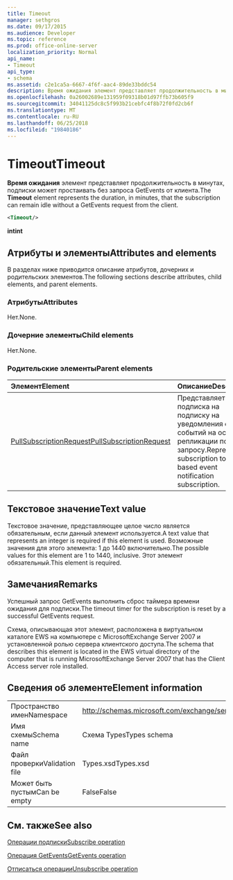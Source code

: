 ```yaml
---
title: Timeout
manager: sethgros
ms.date: 09/17/2015
ms.audience: Developer
ms.topic: reference
ms.prod: office-online-server
localization_priority: Normal
api_name:
- Timeout
api_type:
- schema
ms.assetid: c2e1ca5a-6667-4f6f-aac4-89de33bddc54
description: Время ожидания элемент представляет продолжительность в минутах, подписки может простаивать без запроса GetEvents от клиента.
ms.openlocfilehash: 0a26002689e131959f09318b01d97ffb73b605f9
ms.sourcegitcommit: 34041125dc8c5f993b21cebfc4f8b72f0fd2cb6f
ms.translationtype: MT
ms.contentlocale: ru-RU
ms.lasthandoff: 06/25/2018
ms.locfileid: "19840186"
---
```

# <a name="timeout"></a><span data-ttu-id="48876-103">Timeout</span><span class="sxs-lookup"><span data-stu-id="48876-103">Timeout</span></span>

<span data-ttu-id="48876-104">**Время ожидания** элемент представляет продолжительность в минутах, подписки может простаивать без запроса GetEvents от клиента.</span><span class="sxs-lookup"><span data-stu-id="48876-104">The **Timeout** element represents the duration, in minutes, that the subscription can remain idle without a GetEvents request from the client.</span></span> 
  
```xml
<Timeout/>
```

 <span data-ttu-id="48876-105">**int**</span><span class="sxs-lookup"><span data-stu-id="48876-105">**int**</span></span>
## <a name="attributes-and-elements"></a><span data-ttu-id="48876-106">Атрибуты и элементы</span><span class="sxs-lookup"><span data-stu-id="48876-106">Attributes and elements</span></span>

<span data-ttu-id="48876-107">В разделах ниже приводится описание атрибутов, дочерних и родительских элементов.</span><span class="sxs-lookup"><span data-stu-id="48876-107">The following sections describe attributes, child elements, and parent elements.</span></span>
  
### <a name="attributes"></a><span data-ttu-id="48876-108">Атрибуты</span><span class="sxs-lookup"><span data-stu-id="48876-108">Attributes</span></span>

<span data-ttu-id="48876-109">Нет.</span><span class="sxs-lookup"><span data-stu-id="48876-109">None.</span></span>
  
### <a name="child-elements"></a><span data-ttu-id="48876-110">Дочерние элементы</span><span class="sxs-lookup"><span data-stu-id="48876-110">Child elements</span></span>

<span data-ttu-id="48876-111">Нет.</span><span class="sxs-lookup"><span data-stu-id="48876-111">None.</span></span>
  
### <a name="parent-elements"></a><span data-ttu-id="48876-112">Родительские элементы</span><span class="sxs-lookup"><span data-stu-id="48876-112">Parent elements</span></span>

|<span data-ttu-id="48876-113">**Элемент**</span><span class="sxs-lookup"><span data-stu-id="48876-113">**Element**</span></span>|<span data-ttu-id="48876-114">**Описание**</span><span class="sxs-lookup"><span data-stu-id="48876-114">**Description**</span></span>|
|:-----|:-----|
|[<span data-ttu-id="48876-115">PullSubscriptionRequest</span><span class="sxs-lookup"><span data-stu-id="48876-115">PullSubscriptionRequest</span></span>](pullsubscriptionrequest.md) <br/> |<span data-ttu-id="48876-116">Представляет подписка на подписку на уведомления о событий на основе репликации по запросу.</span><span class="sxs-lookup"><span data-stu-id="48876-116">Represents a subscription to a pull-based event notification subscription.</span></span>  <br/> |
   
## <a name="text-value"></a><span data-ttu-id="48876-117">Текстовое значение</span><span class="sxs-lookup"><span data-stu-id="48876-117">Text value</span></span>

<span data-ttu-id="48876-118">Текстовое значение, представляющее целое число является обязательным, если данный элемент используется.</span><span class="sxs-lookup"><span data-stu-id="48876-118">A text value that represents an integer is required if this element is used.</span></span> <span data-ttu-id="48876-119">Возможные значения для этого элемента: 1 до 1440 включительно.</span><span class="sxs-lookup"><span data-stu-id="48876-119">The possible values for this element are 1 to 1440, inclusive.</span></span> <span data-ttu-id="48876-120">Этот элемент обязательный.</span><span class="sxs-lookup"><span data-stu-id="48876-120">This element is required.</span></span>
  
## <a name="remarks"></a><span data-ttu-id="48876-121">Замечания</span><span class="sxs-lookup"><span data-stu-id="48876-121">Remarks</span></span>

<span data-ttu-id="48876-122">Успешный запрос GetEvents выполнить сброс таймера времени ожидания для подписки.</span><span class="sxs-lookup"><span data-stu-id="48876-122">The timeout timer for the subscription is reset by a successful GetEvents request.</span></span>
  
<span data-ttu-id="48876-123">Схема, описывающая этот элемент, расположена в виртуальном каталоге EWS на компьютере с MicrosoftExchange Server 2007 и установленной ролью сервера клиентского доступа.</span><span class="sxs-lookup"><span data-stu-id="48876-123">The schema that describes this element is located in the EWS virtual directory of the computer that is running MicrosoftExchange Server 2007 that has the Client Access server role installed.</span></span> 
  
## <a name="element-information"></a><span data-ttu-id="48876-124">Сведения об элементе</span><span class="sxs-lookup"><span data-stu-id="48876-124">Element information</span></span>

|||
|:-----|:-----|
|<span data-ttu-id="48876-125">Пространство имен</span><span class="sxs-lookup"><span data-stu-id="48876-125">Namespace</span></span>  <br/> |http://schemas.microsoft.com/exchange/services/2006/types  <br/> |
|<span data-ttu-id="48876-126">Имя схемы</span><span class="sxs-lookup"><span data-stu-id="48876-126">Schema name</span></span>  <br/> |<span data-ttu-id="48876-127">Схема Types</span><span class="sxs-lookup"><span data-stu-id="48876-127">Types schema</span></span>  <br/> |
|<span data-ttu-id="48876-128">Файл проверки</span><span class="sxs-lookup"><span data-stu-id="48876-128">Validation file</span></span>  <br/> |<span data-ttu-id="48876-129">Types.xsd</span><span class="sxs-lookup"><span data-stu-id="48876-129">Types.xsd</span></span>  <br/> |
|<span data-ttu-id="48876-130">Может быть пустым</span><span class="sxs-lookup"><span data-stu-id="48876-130">Can be empty</span></span>  <br/> |<span data-ttu-id="48876-131">False</span><span class="sxs-lookup"><span data-stu-id="48876-131">False</span></span>  <br/> |
   
## <a name="see-also"></a><span data-ttu-id="48876-132">См. также</span><span class="sxs-lookup"><span data-stu-id="48876-132">See also</span></span>



[<span data-ttu-id="48876-133">Операции подписки</span><span class="sxs-lookup"><span data-stu-id="48876-133">Subscribe operation</span></span>](subscribe-operation.md)
  
[<span data-ttu-id="48876-134">Операция GetEvents</span><span class="sxs-lookup"><span data-stu-id="48876-134">GetEvents operation</span></span>](getevents-operation.md)
  
[<span data-ttu-id="48876-135">Отписаться операции</span><span class="sxs-lookup"><span data-stu-id="48876-135">Unsubscribe operation</span></span>](unsubscribe-operation.md)

